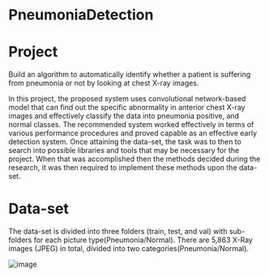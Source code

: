# PneumoniaDetection

# Project

Build an algorithm to automatically identify whether a patient is suffering from pneumonia or not by looking at chest X-ray images.

In this project, the proposed system uses convolutional network-based model that can find out the specific abnormality in anterior chest X-ray images and effectively classify the data into pneumonia positive,  and normal classes.  The recommended system worked effectively in terms of various performance procedures and proved capable as an effective early detection system. Once attaining the data-set, the task was to then to search into possible libraries and tools that may be necessary for the project. When that was accomplished then the methods decided during the research, it was then required to implement these methods upon the data-set.

# Data-set

The data-set is divided into three folders (train, test, and val) with sub-folders for each picture type(Pneumonia/Normal). There are 5,863 X-Ray images (JPEG) in total, divided into two categories(Pneumonia/Normal).

![image](https://user-images.githubusercontent.com/36960044/133886903-faf49964-0b0a-418a-a7ec-ad5e4a4f3325.png)
